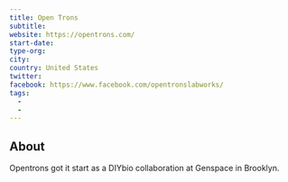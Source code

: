 ```yaml
---
title: Open Trons
subtitle:
website: https://opentrons.com/
start-date:
type-org:
city:
country: United States
twitter:
facebook: https://www.facebook.com/opentronslabworks/
tags:
  -
  -
---
```


## About
Opentrons got it start as a DIYbio collaboration at Genspace in Brooklyn.
